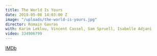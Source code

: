 ```yaml
---
title: The World Is Yours
date: 2019-05-08 14:03:00 Z
image: "/uploads/the-world-is-yours.jpg"
director: Romain Gavras
with: Karim Leklou, Vincent Cassel, Sam Spruell, Isabelle Adjani
video: 334906799
---
```


[IMDb](https://www.imdb.com/title/tt6892462/?ref_=nv_sr_srsg_0_tt_8_nm_0_q_the%2520world%2520is%2520yours)